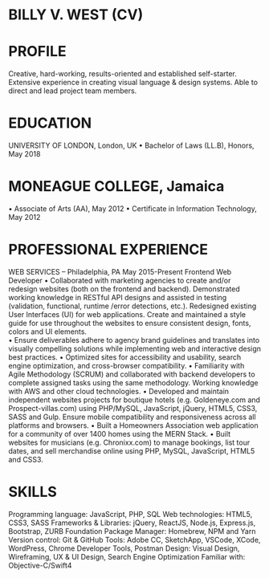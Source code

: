 # BILLY V. WEST (CV)

# PROFILE
Creative, hard-working, results-oriented and established self-starter. Extensive experience in creating visual language & design systems. Able to direct and lead project team members.

# EDUCATION
UNIVERSITY OF LONDON, London, UK
•	Bachelor of Laws (LL.B), Honors, May 2018

# MONEAGUE COLLEGE, Jamaica
•	Associate of Arts (AA), May 2012
•	Certificate in Information Technology, May 2012

# PROFESSIONAL EXPERIENCE
WEB SERVICES – Philadelphia, PA    	May 2015-Present
Frontend Web Developer
•	Collaborated with marketing agencies to create and/or redesign websites (both on the frontend and backend).  Demonstrated working knowledge in RESTful API designs and assisted in testing (validation, functional, runtime /error detections, etc.).  Redesigned existing User Interfaces (UI) for web applications. Create and maintained a style guide for use throughout the websites to ensure consistent design, fonts, colors and UI elements.  
•	Ensure deliverables adhere to agency brand guidelines and translates into visually compelling solutions while implementing web and interactive design best practices.
•	Optimized sites for accessibility and usability, search engine optimization, and cross-browser compatibility.
•	Familiarity with Agile Methodology (SCRUM) and collaborated with backend developers to complete assigned tasks using the same methodology.  Working knowledge with AWS and other cloud technologies.
•	Developed and maintain independent websites projects for boutique hotels (e.g. Goldeneye.com and Prospect-villas.com) using PHP/MySQL, JavaScript, jQuery, HTML5, CSS3, SASS and Gulp. Ensure mobile compatibility and responsiveness across all platforms and browsers.
•	Built a Homeowners Association web application for a community of over 1400 homes using the MERN Stack.
•	Built websites for musicians (e.g. Chronixx.com) to manage bookings, list tour dates, and sell merchandise online using PHP, MySQL, JavaScript, HTML5 and CSS3.


# SKILLS
Programming language: JavaScript, PHP, SQL
Web technologies: HTML5, CSS3, SASS
Frameworks & Libraries: jQuery, ReactJS, Node.js, Express.js, Bootstrap, ZURB Foundation
Package Manager: Homebrew, NPM and Yarn
Version control: Git & GitHub
Tools: Adobe CC, SketchApp, VSCode, XCode, WordPress, Chrome Developer Tools, Postman
Design: Visual Design, Wireframing, UX & UI Design, Search Engine Optimization
Familiar with: Objective-C/Swift4
